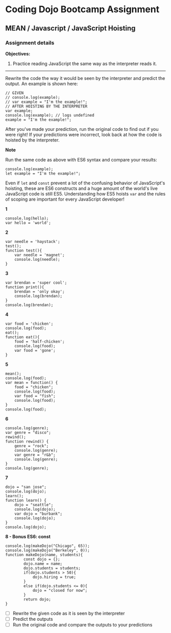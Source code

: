 # Coding Dojo Bootcamp Assignment
## MEAN / Javascript / JavaScript Hoisting

### Assignment details

**Objectives:**

1. Practice reading JavaScript the same way as the interpreter reads it.

---

Rewrite the code the way it would be seen by the interpreter and predict the output. An example is shown here:

```
// GIVEN
// console.log(example);
// var example = "I'm the example!";
// AFTER HOISTING BY THE INTERPRETER
var example;
console.log(example); // logs undefined
example = "I'm the example!";
```

After you've made your prediction, run the original code to find out if you were right! If your predictions were incorrect, look back at how the code is hoisted by the interpreter.

**Note**

Run the same code as above with ES6 syntax and compare your results:

```
console.log(example);
let example = "I'm the example!";
```

Even if `let` and `const` prevent a lot of the confusing behavior of JavaScript's hoisting, these are ES6 constructs and a huge amount of the world's live JavaScript code is still ES5. Understanding how ES5 hoists `var` and the rules of scoping are important for every JavaScript developer!

**1**
```
console.log(hello);
var hello = 'world';
```

**2**
```
var needle = 'haystack';
test();
function test(){
	var needle = 'magnet';
	console.log(needle);
}
```

**3**
```
var brendan = 'super cool';
function print(){
	brendan = 'only okay';
	console.log(brendan);
}
console.log(brendan);
```

**4**
```
var food = 'chicken';
console.log(food);
eat();
function eat(){
	food = 'half-chicken';
	console.log(food);
	var food = 'gone';
}
```

**5**
```
mean();
console.log(food);
var mean = function() {
	food = "chicken";
	console.log(food);
	var food = "fish";
	console.log(food);
}
console.log(food);
```

**6**
```
console.log(genre);
var genre = "disco";
rewind();
function rewind() {
	genre = "rock";
	console.log(genre);
	var genre = "r&b";
	console.log(genre);
}
console.log(genre);
```

**7**
```
dojo = "san jose";
console.log(dojo);
learn();
function learn() {
	dojo = "seattle";
	console.log(dojo);
	var dojo = "burbank";
	console.log(dojo);
}
console.log(dojo);
```

**8 - Bonus ES6: const**
```
console.log(makeDojo("Chicago", 65));
console.log(makeDojo("Berkeley", 0));
function makeDojo(name, students){
        const dojo = {};
        dojo.name = name;
        dojo.students = students;
        if(dojo.students > 50){
            dojo.hiring = true;
        }
        else if(dojo.students <= 0){
            dojo = "closed for now";
        }
        return dojo;
}
```
- [ ] Rewrite the given code as it is seen by the interpreter
- [ ] Predict the outputs
- [ ] Run the original code and compare the outputs to your predictions